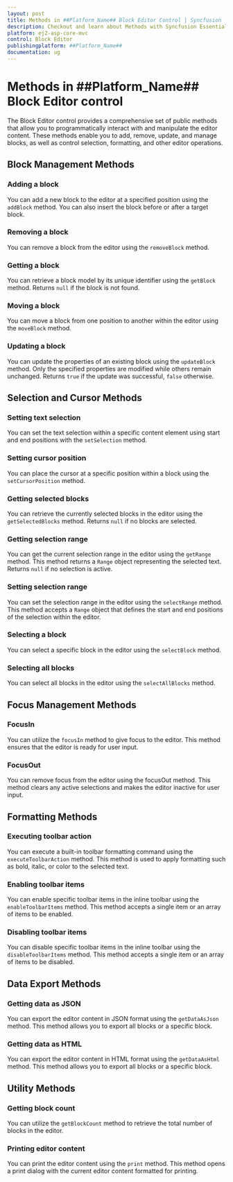```yaml
---
layout: post
title: Methods in ##Platform_Name## Block Editor Control | Syncfusion
description: Checkout and learn about Methods with Syncfusion Essential ##Platform_Name## BlockEditor control, its elements, and more details.
platform: ej2-asp-core-mvc
control: Block Editor
publishingplatform: ##Platform_Name##
documentation: ug
---
```


# Methods in ##Platform_Name## Block Editor control

The Block Editor control provides a comprehensive set of public methods that allow you to programmatically interact with and manipulate the editor content. These methods enable you to add, remove, update, and manage blocks, as well as control selection, formatting, and other editor operations.

## Block Management Methods

### Adding a block

You can add a new block to the editor at a specified position using the `addBlock` method. You can also insert the block before or after a target block.

### Removing a block

You can remove a block from the editor using the `removeBlock` method.

### Getting a block

You can retrieve a block model by its unique identifier using the `getBlock` method. Returns `null` if the block is not found.

### Moving a block

You can move a block from one position to another within the editor using the `moveBlock` method.

### Updating a block

You can update the properties of an existing block using the `updateBlock` method. Only the specified properties are modified while others remain unchanged. Returns `true` if the update was successful, `false` otherwise.

## Selection and Cursor Methods

### Setting text selection

You can set the text selection within a specific content element using start and end positions with the `setSelection` method.

### Setting cursor position

You can place the cursor at a specific position within a block using the `setCursorPosition` method.

### Getting selected blocks

You can retrieve the currently selected blocks in the editor using the `getSelectedBlocks` method. Returns `null` if no blocks are selected.

### Getting selection range

You can get the current selection range  in the editor using the `getRange` method. This method returns a `Range` object representing the selected text. Returns `null` if no selection is active.

### Setting selection range

You can set the selection range in the editor using the `selectRange` method. This method accepts a `Range` object that defines the start and end positions of the selection within the editor.

### Selecting a block

You can select a specific block in the editor using the `selectBlock` method.

### Selecting all blocks

You can select all blocks in the editor using the `selectAllBlocks` method.

## Focus Management Methods

### FocusIn

You can utilize the `focusIn` method to give focus to the editor. This method ensures that the editor is ready for user input.

### FocusOut

You can remove focus from the editor using the focusOut method. This method clears any active selections and makes the editor inactive for user input.

## Formatting Methods

### Executing toolbar action

You can execute a built-in toolbar formatting command using the `executeToolbarAction` method. This method is used to apply formatting such as bold, italic, or color to the selected text.

### Enabling toolbar items

You can enable specific toolbar items in the inline toolbar using the `enableToolbarItems` method. This method accepts a single item or an array of items to be enabled.

### Disabling toolbar items

You can disable specific toolbar items in the inline toolbar using the `disableToolbarItems` method. This method accepts a single item or an array of items to be disabled.

## Data Export Methods

### Getting data as JSON

You can export the editor content in JSON format using the `getDataAsJson` method. This method allows you to export all blocks or a specific block.

### Getting data as HTML

You can export the editor content in HTML format using the `getDataAsHtml` method. This method allows you to export all blocks or a specific block.

## Utility Methods

### Getting block count

You can utilize the `getBlockCount` method to retrieve the total number of blocks in the editor.

### Printing editor content

You can print the editor content using the `print` method. This method opens a print dialog with the current editor content formatted for printing.
